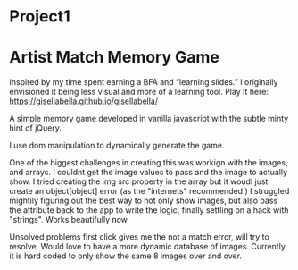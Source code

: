 # Project1

<h1>Artist Match Memory Game</h1>

Inspired by my time spent earning a BFA and “learning slides.” I originally envisioned it being less visual and more of a learning tool. 
Play It here: https://gisellabella.github.io/gisellabella/


A simple memory game developed in vanilla javascript with the subtle minty hint of jQuery.

I use dom manipulation to dynamically generate the game.

One of the biggest challenges in creating this was workign with the images, and arrays. I couldnt get the image values to pass and the image to actually show. I tried creating the img src property in the array but it woudl just create an object[object] error (as the "internets" recommended.) I struggled mightily figuring out the best way to not only show images, but also pass the attribute back to the app to write the logic, finally settling on a hack with "strings". Works beautifully now.

Unsolved problems first click gives me the not a match error, will try to resolve.
Would love to have a more dynamic database of images. Currently it is hard coded to only show the same 8 images over and over.

